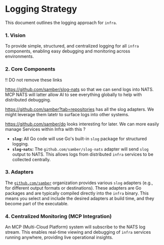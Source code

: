 # Logging Strategy

This document outlines the logging approach for `infra`.

### 1. Vision

To provide simple, structured, and centralized logging for all `infra` components, enabling easy debugging and monitoring across environments.

### 2. Core Components

!! DO not remove these links

https://github.com/samber/slog-nats so that we can send logs into NATS. MCP NATS will latter allow AI to see everything globally to help with distributed debugging.

https://github.com/samber?tab=repositories has all the slog adapters. We might leverage them latetr to surface logs into other systems. 

https://github.com/samber/do looks interesting for later. We can more easily manage Services within Infra with this ?


*   **`slog`:** All Go code will use Go's built-in `slog` package for structured logging.
*   **`slog-nats`:** The `github.com/samber/slog-nats` adapter will send `slog` output to NATS. This allows logs from distributed `infra` services to be collected centrally.

### 3. Adapters

The [`github.com/samber`](https://github.com/samber) organization provides various `slog` adapters (e.g., for different output formats or destinations). These adapters are Go packages and are typically compiled directly into the `infra` binary. This means you select and include the desired adapters at build time, and they become part of the executable.

### 4. Centralized Monitoring (MCP Integration)

An MCP (Multi-Cloud Platform) system will subscribe to the NATS log stream. This enables real-time viewing and debugging of `infra` services running anywhere, providing live operational insights.